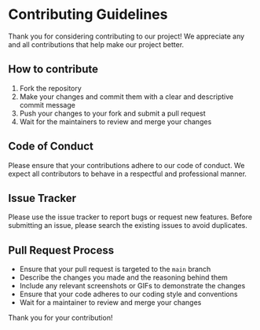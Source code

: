 # Contributing Guidelines

Thank you for considering contributing to our project! We appreciate any and all contributions that help make our project better.

## How to contribute

1. Fork the repository
2. Make your changes and commit them with a clear and descriptive commit message
3. Push your changes to your fork and submit a pull request
4. Wait for the maintainers to review and merge your changes

## Code of Conduct

Please ensure that your contributions adhere to our code of conduct. We expect all contributors to behave in a respectful and professional manner.

## Issue Tracker

Please use the issue tracker to report bugs or request new features. Before submitting an issue, please search the existing issues to avoid duplicates.

## Pull Request Process

- Ensure that your pull request is targeted to the `main` branch
- Describe the changes you made and the reasoning behind them
- Include any relevant screenshots or GIFs to demonstrate the changes
- Ensure that your code adheres to our coding style and conventions
- Wait for a maintainer to review and merge your changes

Thank you for your contribution!
